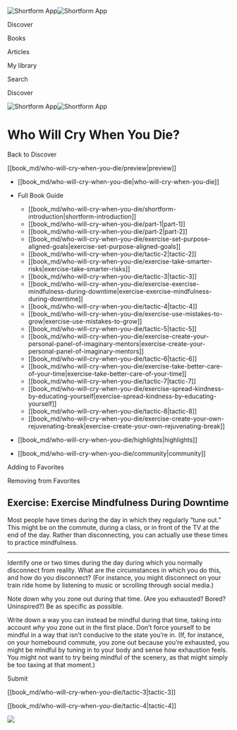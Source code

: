 ![Shortform App](/img/logo.36a2399e.svg)![Shortform App](/img/logo-dark.70c1b072.svg)

Discover

Books

Articles

My library

Search

Discover

![Shortform App](/img/logo.36a2399e.svg)![Shortform App](/img/logo-dark.70c1b072.svg)

# Who Will Cry When You Die?

Back to Discover

[[book_md/who-will-cry-when-you-die/preview|preview]]

  * [[book_md/who-will-cry-when-you-die|who-will-cry-when-you-die]]
  * Full Book Guide

    * [[book_md/who-will-cry-when-you-die/shortform-introduction|shortform-introduction]]
    * [[book_md/who-will-cry-when-you-die/part-1|part-1]]
    * [[book_md/who-will-cry-when-you-die/part-2|part-2]]
    * [[book_md/who-will-cry-when-you-die/exercise-set-purpose-aligned-goals|exercise-set-purpose-aligned-goals]]
    * [[book_md/who-will-cry-when-you-die/tactic-2|tactic-2]]
    * [[book_md/who-will-cry-when-you-die/exercise-take-smarter-risks|exercise-take-smarter-risks]]
    * [[book_md/who-will-cry-when-you-die/tactic-3|tactic-3]]
    * [[book_md/who-will-cry-when-you-die/exercise-exercise-mindfulness-during-downtime|exercise-exercise-mindfulness-during-downtime]]
    * [[book_md/who-will-cry-when-you-die/tactic-4|tactic-4]]
    * [[book_md/who-will-cry-when-you-die/exercise-use-mistakes-to-grow|exercise-use-mistakes-to-grow]]
    * [[book_md/who-will-cry-when-you-die/tactic-5|tactic-5]]
    * [[book_md/who-will-cry-when-you-die/exercise-create-your-personal-panel-of-imaginary-mentors|exercise-create-your-personal-panel-of-imaginary-mentors]]
    * [[book_md/who-will-cry-when-you-die/tactic-6|tactic-6]]
    * [[book_md/who-will-cry-when-you-die/exercise-take-better-care-of-your-time|exercise-take-better-care-of-your-time]]
    * [[book_md/who-will-cry-when-you-die/tactic-7|tactic-7]]
    * [[book_md/who-will-cry-when-you-die/exercise-spread-kindness-by-educating-yourself|exercise-spread-kindness-by-educating-yourself]]
    * [[book_md/who-will-cry-when-you-die/tactic-8|tactic-8]]
    * [[book_md/who-will-cry-when-you-die/exercise-create-your-own-rejuvenating-break|exercise-create-your-own-rejuvenating-break]]
  * [[book_md/who-will-cry-when-you-die/highlights|highlights]]
  * [[book_md/who-will-cry-when-you-die/community|community]]



Adding to Favorites 

Removing from Favorites 

## Exercise: Exercise Mindfulness During Downtime

Most people have times during the day in which they regularly “tune out.” This might be on the commute, during a class, or in front of the TV at the end of the day. Rather than disconnecting, you can actually use these times to practice mindfulness.

* * *

Identify one or two times during the day during which you normally disconnect from reality. What are the circumstances in which you do this, and how do you disconnect? (For instance, you might disconnect on your train ride home by listening to music or scrolling through social media.)

Note down why you zone out during that time. (Are you exhausted? Bored? Uninspired?) Be as specific as possible.

Write down a way you can instead be mindful during that time, taking into account _why_ you zone out in the first place. Don’t force yourself to be mindful in a way that isn’t conducive to the state you’re in. (If, for instance, on your homebound commute, you zone out because you’re exhausted, you might be mindful by tuning in to your body and sense how exhaustion feels. You might not want to try being mindful of the scenery, as that might simply be too taxing at that moment.)

Submit 

[[book_md/who-will-cry-when-you-die/tactic-3|tactic-3]]

[[book_md/who-will-cry-when-you-die/tactic-4|tactic-4]]

![](https://bat.bing.com/action/0?ti=56018282&Ver=2&mid=db80d0b7-d808-4ba1-a6bb-a0370ce5fa2b&sid=72e6e650642c11eeb2dd2161d176fe8d&vid=72e70890642c11eeb72d79fe7b6df2c6&vids=0&msclkid=N&pi=0&lg=en-US&sw=800&sh=600&sc=24&nwd=1&tl=Shortform%20%7C%20Book&p=https%3A%2F%2Fwww.shortform.com%2Fapp%2Fbook%2Fwho-will-cry-when-you-die%2Fexercise-exercise-mindfulness-during-downtime&r=&lt=968&evt=pageLoad&sv=1&rn=458011)
